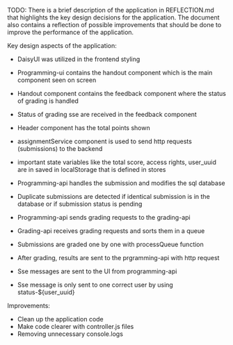 TODO: There is a brief description of the application in REFLECTION.md that highlights the key design decisions for the application. The document also contains a reflection of possible improvements that should be done to improve the performance of the application.


Key design aspects of the application:

- DaisyUI was utilized in the frontend styling

- Programming-ui contains the handout component which is the main component seen on screen
- Handout component contains the feedback component where the status of grading is handled
- Status of grading sse are received in the feedback component 
- Header component has the total points shown
- assignmentService component is used to send http requests (submissions) to the backend
- important state variables like the total score, access rights, user_uuid are in saved in localStorage that is defined in stores

- Programming-api handles the submission and modifies the sql database
- Duplicate submissions are detected if identical submission is in the database or if submission status is pending
- Programming-api sends grading requests to the grading-api

- Grading-api receives grading requests and sorts them in a queue
- Submissions are graded one by one with processQueue function
- After grading, results are sent to the prgramming-api with http request
- Sse messages are sent to the UI from programming-api 
- Sse message is only sent to one correct user by using status-${user_uuid}

Improvements:
- Clean up the application code
- Make code clearer with controller.js files
- Removing unnecessary console.logs